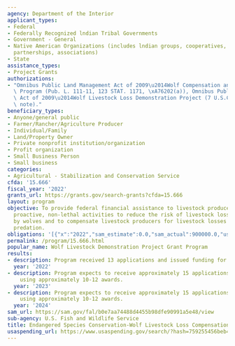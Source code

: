 ```yaml
---
agency: Department of the Interior
applicant_types:
- Federal
- Federally Recognized lndian Tribal Governments
- Government - General
- Native American Organizations (includes lndian groups, cooperatives, corporations,
  partnerships, associations)
- State
assistance_types:
- Project Grants
authorizations:
- "Omnibus Public Land Management Act of 2009\u2014Wolf Compensation and Prevention\
  \ Program (Pub. L. 111-11, 123 STAT. 1171, \xA76202(a)), Omnibus Public Land Management\
  \ Act of 2009\u2014Wolf Livestock Loss Demonstration Project (7 U.S.C. \xA78351\
  \ note)."
beneficiary_types:
- Anyone/general public
- Farmer/Rancher/Agriculture Producer
- Individual/Family
- Land/Property Owner
- Private nonprofit institution/organization
- Profit organization
- Small Business Person
- Small business
categories:
- Agricultural - Stabilization and Conservation Service
cfda: '15.666'
fiscal_year: '2022'
grants_url: https://grants.gov/search-grants?cfda=15.666
layout: program
objective: To provide federal financial assistance to livestock producers undertaking
  proactive, non-lethal activities to reduce the risk of livestock loss due to predation
  by wolves and to compensate livestock producers for livestock losses due to such
  predation.
obligations: '[{"x":"2022","sam_estimate":0.0,"sam_actual":900000.0,"usa_spending_actual":-10761.5},{"x":"2023","sam_estimate":900000.0,"sam_actual":0.0,"usa_spending_actual":1348847.53},{"x":"2024","sam_estimate":900000.0,"sam_actual":0.0,"usa_spending_actual":307165.0}]'
permalink: /program/15.666.html
popular_name: Wolf Livestock Demonstration Project Grant Program
results:
- description: Program received 13 applications and issued funding for 10 awards.
  year: '2022'
- description: Program expects to receive approximately 15 applications and fund those
    using approximately 10-12 awards.
  year: '2023'
- description: Program expects to receive approximately 15 applications and fund those
    using approximately 10-12 awards.
  year: '2024'
sam_url: https://sam.gov/fal/b0e7aa74488d4455b98dfe90991a5e48/view
sub-agency: U.S. Fish and Wildlife Service
title: Endangered Species Conservation-Wolf Livestock Loss Compensation and Prevention
usaspending_url: https://www.usaspending.gov/search/?hash=759255456beb4382695ae51d5775cd2b
---
```

